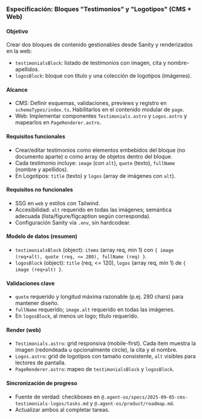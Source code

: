 ### Especificación: Bloques "Testimonios" y "Logotipos" (CMS + Web)

#### Objetivo
Crear dos bloques de contenido gestionables desde Sanity y renderizados en la web:
- `testimonialsBlock`: listado de testimonios con imagen, cita y nombre-apellidos.
- `logosBlock`: bloque con título y una colección de logotipos (imágenes).

#### Alcance
- CMS: Definir esquemas, validaciones, previews y registro en `schemaTypes/index.ts`. Habilitarlos en el contenido modular de `page`.
- Web: Implementar componentes `Testimonials.astro` y `Logos.astro` y mapearlos en `PageRenderer.astro`.

#### Requisitos funcionales
- Crear/editar testimonios como elementos embebidos del bloque (no documento aparte) o como array de objetos dentro del bloque.
- Cada testimonio incluye: `image` (con `alt`), `quote` (texto), `fullName` (nombre y apellidos).
- En Logotipos: `title` (texto) y `logos` (array de imágenes con `alt`).

#### Requisitos no funcionales
- SSG en `web` y estilos con Tailwind.
- Accesibilidad: `alt` requerido en todas las imágenes; semántica adecuada (lista/figure/figcaption según corresponda).
- Configuración Sanity vía `.env`, sin hardcodear.

#### Modelo de datos (resumen)
- `testimonialsBlock` (object): `items` (array req, min 1) con `{ image (req+alt), quote (req, <= 280), fullName (req) }`.
- `logosBlock` (object): `title` (req, <= 120), `logos` (array req, min 1) de `{ image (req+alt) }`.

#### Validaciones clave
- `quote` requerido y longitud máxima razonable (p.ej. 280 chars) para mantener diseño.
- `fullName` requerido; `image.alt` requerido en todas las imágenes.
- En `logosBlock`, al menos un logo; título requerido.

#### Render (web)
- `Testimonials.astro`: grid responsiva (mobile-first). Cada item muestra la imagen (redondeada u opcionalmente circle), la cita y el nombre.
- `Logos.astro`: grid de logotipos con tamaño consistente, `alt` visibles para lectores de pantalla.
- `PageRenderer.astro`: mapeo de `testimonialsBlock` y `logosBlock`.

#### Sincronización de progreso
- Fuente de verdad: checkboxes en `@.agent-os/specs/2025-09-05-cms-testimonials-logos/tasks.md` y `@.agent-os/product/roadmap.md`.
- Actualizar ambos al completar tareas.


